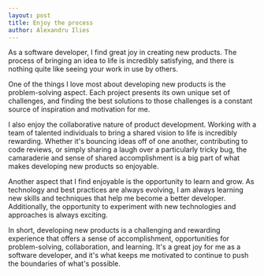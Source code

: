 ```yaml
---
layout: post
title: Enjoy the process
author: Alexandru Ilies
---
```



As a software developer, I find great joy in creating new products. The process of bringing an idea to life is incredibly satisfying, and there is nothing quite like seeing your work in use by others.
<!--truncate-->
One of the things I love most about developing new products is the problem-solving aspect. Each project presents its own unique set of challenges, and finding the best solutions to those challenges is a constant source of inspiration and motivation for me.

I also enjoy the collaborative nature of product development. Working with a team of talented individuals to bring a shared vision to life is incredibly rewarding. Whether it's bouncing ideas off of one another, contributing to code reviews, or simply sharing a laugh over a particularly tricky bug, the camaraderie and sense of shared accomplishment is a big part of what makes developing new products so enjoyable.

Another aspect that I find enjoyable is the opportunity to learn and grow. As technology and best practices are always evolving, I am always learning new skills and techniques that help me become a better developer. Additionally, the opportunity to experiment with new technologies and approaches is always exciting.

In short, developing new products is a challenging and rewarding experience that offers a sense of accomplishment, opportunities for problem-solving, collaboration, and learning. It's a great joy for me as a software developer, and it's what keeps me motivated to continue to push the boundaries of what's possible.


